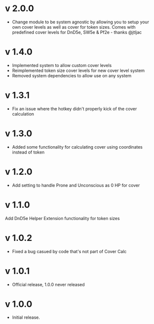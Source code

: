 # v 2.0.0
* Change module to be system agnostic by allowing you to setup your own cover levels as well as cover for token sizes. Comes with predefined cover levels for DnD5e, SW5e & Pf2e - thanks @jtljac 

# v 1.4.0

* Implemented system to allow custom cover levels
* Reimplemented token size cover levels for new cover level system
* Removed system dependencies to allow use on any system

# v 1.3.1

* Fix an issue where the hotkey didn't properly kick of the cover calculation

# v 1.3.0

* Added some functionality for calculating cover using coordinates instead of token

# v 1.2.0

* Add setting to handle Prone and Unconscious as 0 HP for cover

# v 1.1.0

Add DnD5e Helper Extension functionality for token sizes

# v 1.0.2

* Fixed a bug casued by code that's not part of Cover Calc

# v 1.0.1

* Official release, 1.0.0 never released

# v 1.0.0

* Initial release.
